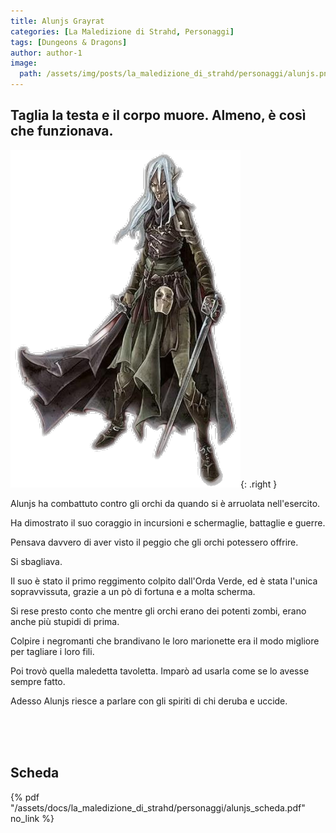 ```yaml
---
title: Alunjs Grayrat
categories: [La Maledizione di Strahd, Personaggi]
tags: [Dungeons & Dragons]
author: author-1
image:
  path: /assets/img/posts/la_maledizione_di_strahd/personaggi/alunjs.png
---
```


## Taglia la testa e il corpo muore. Almeno, è così che funzionava.

![Desktop View](/assets/img/posts/la_maledizione_di_strahd/personaggi/alunjs.png){: .right }

Alunjs ha combattuto contro gli orchi da quando si è arruolata nell'esercito. 

Ha dimostrato il suo coraggio in incursioni e schermaglie, battaglie e guerre. 

Pensava davvero di aver visto il peggio che gli orchi potessero offrire. 

Si sbagliava. 

Il suo è stato il primo reggimento colpito dall'Orda Verde, ed è stata l'unica sopravvissuta, grazie a un pò di fortuna e a molta scherma. 

Si rese presto conto che mentre gli orchi erano dei potenti zombi, erano anche più stupidi di prima. 

Colpire i negromanti che brandivano le loro marionette era il modo migliore per tagliare i loro fili. 

Poi trovò quella maledetta tavoletta. Imparò ad usarla come se lo avesse sempre fatto. 

Adesso Alunjs riesce a parlare con gli spiriti di chi deruba e uccide.

<br><br><br>

## Scheda

{% pdf "/assets/docs/la_maledizione_di_strahd/personaggi/alunjs_scheda.pdf" no_link %}